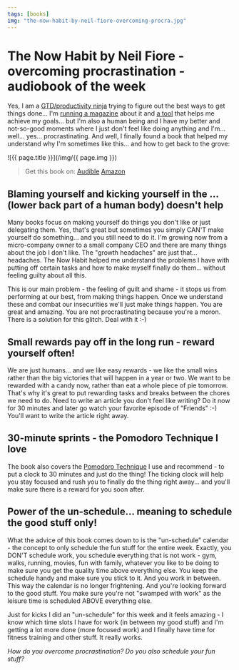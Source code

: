 ```yaml
---
tags: [books]
img: "the-now-habit-by-neil-fiore-overcoming-procra.jpg"
---
```


# The Now Habit by Neil Fiore - overcoming procrastination - audiobook of the week


Yes, I am a [GTD/productivity ninja](/productivity) trying to figure out the best ways to get things done... I'm [running a magazine](/magazine/) about it and [a tool][n] that helps me achieve my goals... but I'm also a human being and I have my better and not-so-good moments where I just don't feel like doing anything and I'm... well... yes... procrastinating. And well, I finally found a book that helped my understand why I'm sometimes like this... and how to get back to the grove:

<!--More-->

![{{ page.title }}](/img/{{ page.img }})

> Get this book on: [Audible](https://www.audible.com/pd/B002V8L1ES?tag=sliwinski-20) [Amazon](https://www.amazon.com/dp/1585425524?tag=sliwinski-20)

## Blaming yourself and kicking yourself in the ... (lower back part of a human body) doesn't help

Many books focus on making yourself do things you don't like or just delegating them. Yes, that's great but sometimes you simply CAN'T make yourself do something... and you still need to do it. I'm growing now from a micro-company owner to a small company CEO and there are many things about the job I don't like. The "growth headaches" are just that... headaches. The Now Habit helped me understand the problems I have with putting off certain tasks and how to make myself finally do them... without feeling guilty about all this.

This is our main problem - the feeling of guilt and shame - it stops us from performing at our best, from making things happen. Once we understand these and combat our insecurities we'll just make things happen. You are great and amazing. You are not procrastinating because you're a moron. There is a solution for this glitch. Deal with it :-)

## Small rewards pay off in the long run - reward yourself often!

We are just humans... and we like easy rewards - we like the small wins rather than the big victories that will happen in a year or two. We want to be rewarded with a candy now, rather than eat a whole piece of pie tomorrow. That's why it's great to put rewarding tasks and breaks between the chores we need to do. Need to write an article you don't feel like writing? Do it now for 30 minutes and later go watch your favorite episode of "Friends" :-) You'll want to write the article right away.

## 30-minute sprints - the Pomodoro Technique I love

The book also covers the [Pomodoro Technique](http://michaelnozbe.com/pomodoro-technique-and-other-simple-ways-to-g) I use and recommend - to put a clock to 30 minutes and just do the thing! The ticking clock will help you stay focused and rush you to finally do the thing right away... and you'll make sure there is a reward for you soon after.

## Power of the un-schedule... meaning to schedule the good stuff only!

What the advice of this book comes down to is the "un-schedule" calendar - the concept to only schedule the fun stuff for the entire week. Exactly, you DON'T schedule work, you schedule everything that is not work - gym, walks, running, movies, fun with family, whatever you like to be doing to make sure you get the quality time above everything else. You keep the schedule handy and make sure you stick to it. And you work in between. This way the calendar is no longer frightening. And you're looking forward to the good stuff. You make sure you're not "swamped with work" as the leisure time is scheduled ABOVE everything else.

Just for kicks I did an "un-schedule" for this week and it feels amazing - I know which time slots I have for work (in between my good stuff) and I'm getting a lot more done (more focused work) and I finally have time for fitness training and other stuff. It really works.

_How do you overcome procrastination? Do you also schedule your fun stuff?_

  
  
  
 

  



[n]: https://michael.gratis/nozbe